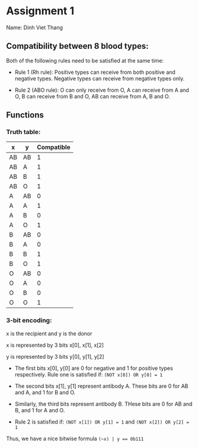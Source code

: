 # Assignment 1
Name: Dinh Viet Thang

## Compatibility between 8 blood types:

Both of the following rules need to be satisfied at the same time:

- Rule 1 (Rh rule): Positive types can receive from both positive and negative types. Negative types can receive from negative types only.

- Rule 2 (ABO rule): O can only receive from O, A can receive from A and O, B can receive from B and O, AB can receive from A, B and O.

## Functions

### Truth table:

| x  | y  | Compatible |
|----|----|------------|
| AB | AB | 1          |
| AB | A  | 1          |
| AB | B  | 1          |
| AB | O  | 1          |
| A  | AB | 0          |
| A  | A  | 1          |
| A  | B  | 0          |
| A  | O  | 1          |
| B  | AB | 0          |
| B  | A  | 0          |
| B  | B  | 1          |
| B  | O  | 1          |
| O  | AB | 0          |
| O  | A  | 0          |
| O  | B  | 0          |
| O  | O  | 1          |

### 3-bit encoding:

x is the recipient and y is the donor

x is represented by 3 bits x[0], x[1], x[2]

y is represented by 3 bits y[0], y[1], y[2]

- The first bits x[0], y[0] are 0 for negative and 1 for positive types respectively. Rule one is satisfied if: ```(NOT x[0]) OR y[0] = 1```

- The second bits x[1], y[1] represent antibody A. These bits are 0 for AB and A, and 1 for B and O.

- Similarly, the third bits represent antibody B. THese bits are 0 for AB and B, and 1 for A and O.

- Rule 2 is satisfied if: ```(NOT x[1]) OR y[1] = 1``` and ```(NOT x[2]) OR y[2] = 1```

Thus, we have a nice bitwise formula ```(~x) | y == 0b111```

